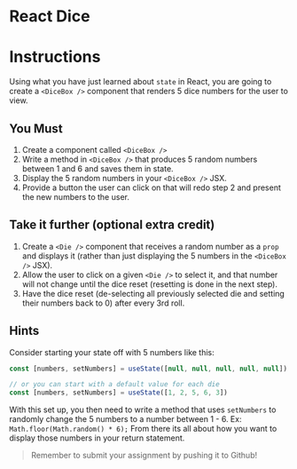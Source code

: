 # React Dice

# Instructions

Using what you have just learned about `state` in React, you are going to create a `<DiceBox />` component that renders 5 dice numbers for the user to view.

## You Must

1. Create a component called `<DiceBox />`
2. Write a method in  `<DiceBox />` that produces 5 random numbers between 1 and 6 and saves them in state.
3. Display the 5 random numbers in your `<DiceBox />` JSX.
4. Provide a button the user can click on that will redo step 2 and present the new numbers to the user.

## Take it further (optional extra credit)

1. Create a `<Die />` component that receives a random number as a `prop` and displays it (rather than just displaying the 5 numbers in the `<DiceBox />` JSX).
2. Allow the user to click on a given `<Die />` to select it, and that number will not change until the dice reset (resetting is done in the next step).
3. Have the dice reset (de-selecting all previously selected die and setting their numbers back to 0) after every 3rd roll.

## Hints

Consider starting your state off with 5 numbers like this:

```jsx
const [numbers, setNumbers] = useState([null, null, null, null, null])

// or you can start with a default value for each die
const [numbers, setNumbers] = useState([1, 2, 5, 6, 3])
```

With this set up, you then need to write a method that uses `setNumbers` to randomly change the 5 numbers to a number between 1 - 6.
Ex: `Math.floor(Math.random() * 6);`
From there its all about how you want to display those numbers in your return statement.

> Remember to submit your assignment by pushing it to Github!